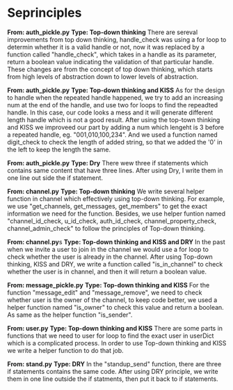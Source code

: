 Seprinciples
===========
**From: auth_pickle.py**
**Type: Top-down thinking**
    There are sereval improvements from top down thinking, handle_check was using a for loop to determin
    whether it is a valid handle or not, now it was replaced by a function called "handle_check", which takes in 
    a handle as its parameter, return a boolean value indicating the validation of that particular handle.
    These changes are from the concept of top down thinking, which starts from high levels of abstraction down to lower
    levels of abstraction.

**From: auth_pickle.py**
**Type: Top-down thinking and KISS**
    As for the design to handle when the repeated handle happened, we try to add an increasing num at the end of the handle, and use two for loops to find the repeadted handle. In this case, our code looks a mess and it will generate different length handle which is not a good result. After using the top-town thinking and KISS we improveed our part by adding a num which lengeht is 3 before a repeated handle, eg. "001,010,100,234". And we used a function named digit_check to check the length of added string, so that we added the '0' in the left to keep the length the same. 

**From: auth_pickle.py**
**Type: Dry**
   There wew three if statements which contains same content that have three lines. After using Dry, I write them in one line out side the if statement. 

**From: channel.py**
**Type: Top-down thinking**
    We write several helper function in channel which effectively using top-down thinking. For example, we use "get_channels, get_messages, get_members" to get the exact information we need for the function. Besides, we use helper funtion named "channel_id_check, u_id_check, auth_id_check, channel_property_check, channel_admin_check" to follow the principles of Top-down thinking.


**From: channel.py**s
**Type: Top-down thinking and KISS and DRY**
    In the past when we invite a user to join in the channel we would use a for loop to check whether the user is already in the channel. After using Top-down thinking, KISS and DRY, we write a function called "is_in_channel" to check whether the user is in channel, and then it will return a boolean value. 

**From: message_pickle.py**
**Type: Top-down thinking and KISS**
    For the function "message_edit" and "message_remove", we need to check whether user is the owner of the channel, to keep code better, we used a helper function named "is_owner" to check this value and return a boolean. As same as the helper function "is_sender". 

**From: user.py**
**Type: Top-down thinking and KISS**
    There are some parts in functions that we need to user for loop to find the exact user in userDict which is a complicated process. In order to use Top-down thinking and KISS we write a helper function to do that job.

**From: stand.py**
**Type: DRY**
    In the "standup_send" function, there are three if statements contains the same code. After using DRY principle, we write them in one line outside the if statments, then put it back to if statements.